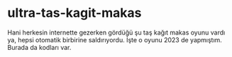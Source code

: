 # ultra-tas-kagit-makas
Hani herkesin internette gezerken gördüğü şu taş kağıt makas oyunu vardı ya, hepsi otomatik birbirine saldırıyordu. İşte o oyunu 2023 de yapmıştım. Burada da kodları var.
